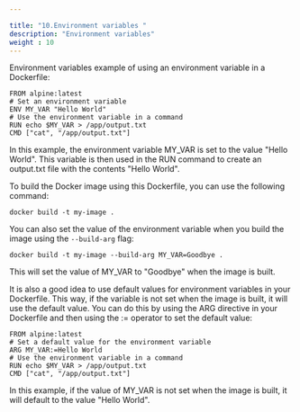 ```yaml
---

title: "10.Environment variables "
description: "Environment variables"
weight : 10
---
```


Environment variables
example of using an environment variable in a Dockerfile:

```
FROM alpine:latest
# Set an environment variable
ENV MY_VAR "Hello World"
# Use the environment variable in a command
RUN echo $MY_VAR > /app/output.txt
CMD ["cat", "/app/output.txt"]
```

In this example, the environment variable MY_VAR is set to the value "Hello World". This variable is then used in the RUN command to create an output.txt file with the contents "Hello World".

To build the Docker image using this Dockerfile, you can use the following command:

```
docker build -t my-image .
```

You can also set the value of the environment variable when you build the image using the `--build-arg` flag:

```
docker build -t my-image --build-arg MY_VAR=Goodbye .
```

This will set the value of MY_VAR to "Goodbye" when the image is built.

It is also a good idea to use default values for environment variables in your Dockerfile. This way, if the variable is not set when the image is built, it will use the default value. You can do this by using the ARG directive in your Dockerfile and then using the := operator to set the default value:

```
FROM alpine:latest
# Set a default value for the environment variable
ARG MY_VAR:=Hello World
# Use the environment variable in a command
RUN echo $MY_VAR > /app/output.txt
CMD ["cat", "/app/output.txt"]
```

In this example, if the value of MY_VAR is not set when the image is built, it will default to the value "Hello World".
